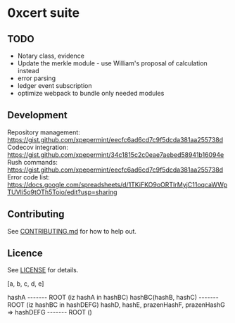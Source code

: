 # 0xcert suite

## TODO
- Notary class, evidence
- Update the merkle module - use William's proposal of calculation instead
- error parsing
- ledger event subscription
- optimize webpack to bundle only needed modules

## Development

Repository management: https://gist.github.com/xpepermint/eecfc6ad6cd7c9f5dcda381aa255738d
Codecov integration: https://gist.github.com/xpepermint/34c1815c2c0eae7aebed58941b16094e
Rush commands: https://gist.github.com/xpepermint/eecfc6ad6cd7c9f5dcda381aa255738d
Error code list: https://docs.google.com/spreadsheets/d/1TKiFKO9oORTIrMyjC11oqcaWWpTUVli5o9tOTh5Toio/edit?usp=sharing

## Contributing

See [CONTRIBUTING.md](https://github.com/0xcert/suite/blob/master/CONTRIBUTING.md) for how to help out.

## Licence

See [LICENSE](https://github.com/0xcert/suite/blob/master/LICENCE) for details.







[a, b, c, d, e]

hashA ------- ROOT (iz hashA in hashBC)
hashBC(hashB, hashC) ------- ROOT (iz hashBC in hashDEFG)
hashD, hashE, prazenHashF, prazenHashG => hashDEFG ------- ROOT ()

